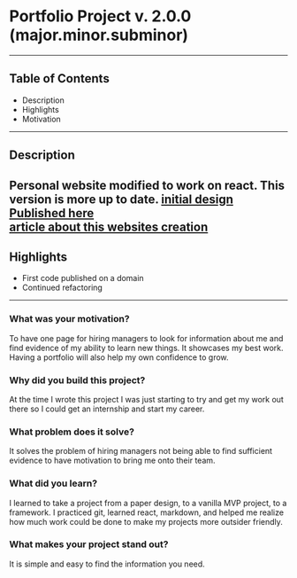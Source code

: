 # Portfolio Project v. 2.0.0 (major.minor.subminor)
---
## Table of Contents
* Description
* Highlights
* Motivation
---
## Description
Personal website modified to work on react. This version is more up to date.
[initial design](https://codyl.github.io/portfolioWebsite/) <br/>
[Published here](http://codylillywhite.com/) <br/>
[article about this websites creation](https://codylillyw.medium.com/portfolio-creation-process-d2c2fd6539d5) <br/>
---
## Highlights
* First code published on a domain
* Continued refactoring
---
### What was your motivation?
To have one page for hiring managers to look for information about me and find evidence of my ability to learn new things. It showcases my best work. Having a portfolio will 
also help my own confidence to grow.
### Why did you build this project?
At the time I wrote this project I was just starting to try and get my work out there so I could get an internship and start my career.
### What problem does it solve?
It solves the problem of hiring managers not being able to find sufficient evidence to have motivation to bring me onto their team.
### What did you learn?
I learned to take a project from a paper design, to a vanilla MVP project, to a framework. I practiced git, learned react, markdown, and helped me realize how much work could be done to 
make my projects more outsider friendly.
### What makes your project stand out? 
It is simple and easy to find the information you need.


[//]: # "How to install, How to use, Credits"
